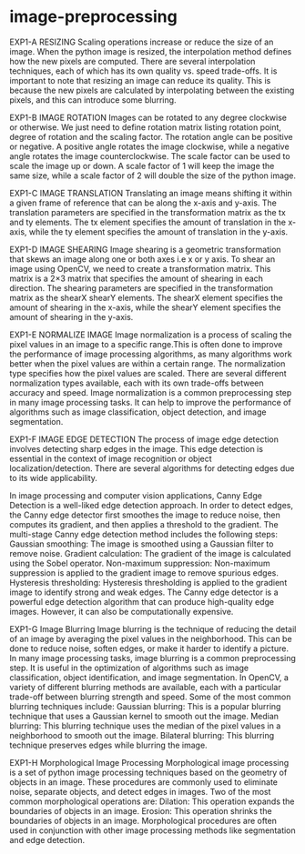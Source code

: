 # image-preprocessing

EXP1-A RESIZING
Scaling operations increase or reduce the size of an image. 
When the python image is resized, the interpolation method defines how the new pixels are computed. There are several interpolation techniques, each of which has its own quality vs. speed trade-offs.
It is important to note that resizing an image can reduce its quality. This is because the new pixels are calculated by interpolating between the existing pixels, and this can introduce some blurring.


EXP1-B IMAGE ROTATION
Images can be rotated to any degree clockwise or otherwise. We just need to define rotation matrix listing rotation point, degree of rotation and the scaling factor. 
The rotation angle can be positive or negative. A positive angle rotates the image clockwise, while a negative angle rotates the image counterclockwise.
The scale factor can be used to scale the image up or down. A scale factor of 1 will keep the image the same size, while a scale factor of 2 will double the size of the python image.


EXP1-C IMAGE TRANSLATION
Translating an image means shifting it within a given frame of reference that can be along the x-axis and y-axis.
The translation parameters are specified in the transformation matrix as the tx and ty elements. The tx element specifies the amount of translation in the x-axis, while the ty element specifies the amount of translation in the y-axis.


EXP1-D IMAGE SHEARING
Image shearing is a geometric transformation that skews an image along one or both axes i.e x or y axis.
To shear an image using OpenCV, we need to create a transformation matrix. This matrix is a 2×3 matrix that specifies the amount of shearing in each direction.
The shearing parameters are specified in the transformation matrix as the shearX shearY elements. The shearX element specifies the amount of shearing in the x-axis, while the shearY element specifies the amount of shearing in the y-axis.


EXP1-E NORMALIZE IMAGE
Image normalization is a process of scaling the pixel values in an image to a specific range.This is often done to improve the performance of image processing algorithms, as many algorithms work better when the pixel values are within a certain range.
The normalization type specifies how the pixel values are scaled. There are several different normalization types available, each with its own trade-offs between accuracy and speed.
Image normalization is a common preprocessing step in many image processing tasks. It can help to improve the performance of algorithms such as image classification, object detection, and image segmentation.


EXP1-F IMAGE EDGE DETECTION
The process of image edge detection involves detecting sharp edges in the image. This edge detection is essential in the context of image recognition or object localization/detection. There are several algorithms for detecting edges due to its wide applicability.

In image processing and computer vision applications, Canny Edge Detection is a well-liked edge detection approach. In order to detect edges, the Canny edge detector first smoothes the image to reduce noise, then computes its gradient, and then applies a threshold to the gradient. The multi-stage Canny edge detection method includes the following steps:
Gaussian smoothing: The image is smoothed using a Gaussian filter to remove noise.
Gradient calculation: The gradient of the image is calculated using the Sobel operator.
Non-maximum suppression: Non-maximum suppression is applied to the gradient image to remove spurious edges.
Hysteresis thresholding: Hysteresis thresholding is applied to the gradient image to identify strong and weak edges.
The Canny edge detector is a powerful edge detection algorithm that can produce high-quality edge images. However, it can also be computationally expensive.


EXP1-G  Image Blurring
Image blurring is the technique of reducing the detail of an image by averaging the pixel values in the neighborhood. This can be done to reduce noise, soften edges, or make it harder to identify a picture. In many image processing tasks, image blurring is a common preprocessing step. It is useful in the optimization of algorithms such as image classification, object identification, and image segmentation. In OpenCV, a variety of different blurring methods are available, each with a particular trade-off between blurring strength and speed.
Some of the most common blurring techniques include:
Gaussian blurring: This is a popular blurring technique that uses a Gaussian kernel to smooth out the image.
Median blurring: This blurring technique uses the median of the pixel values in a neighborhood to smooth out the image.
Bilateral blurring: This blurring technique preserves edges while blurring the image.


EXP1-H   Morphological Image Processing
Morphological image processing is a set of python image processing techniques based on the geometry of objects in an image. These procedures are commonly used to eliminate noise, separate objects, and detect edges in images.
Two of the most common morphological operations are:
Dilation: This operation expands the boundaries of objects in an image.
Erosion: This operation shrinks the boundaries of objects in an image.
Morphological procedures are often used in conjunction with other image processing methods like segmentation and edge detection.
